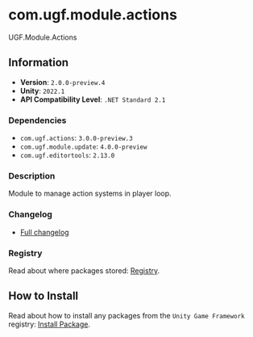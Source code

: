# com.ugf.module.actions

UGF.Module.Actions

## Information

- **Version**: `2.0.0-preview.4`
- **Unity**: `2022.1`
- **API Compatibility Level**: `.NET Standard 2.1`

### Dependencies

- `com.ugf.actions`: `3.0.0-preview.3`
- `com.ugf.module.update`: `4.0.0-preview`
- `com.ugf.editortools`: `2.13.0`


### Description

Module to manage action systems in player loop.

### Changelog

- [Full changelog](changelog.md)

### Registry

Read about where packages stored: [Registry](https://github.com/unity-game-framework/organization/blob/main/docs/registry.md).

## How to Install

Read about how to install any packages from the `Unity Game Framework` registry: [Install Package](https://github.com/unity-game-framework/organization/blob/main/docs/install-packages.md).

